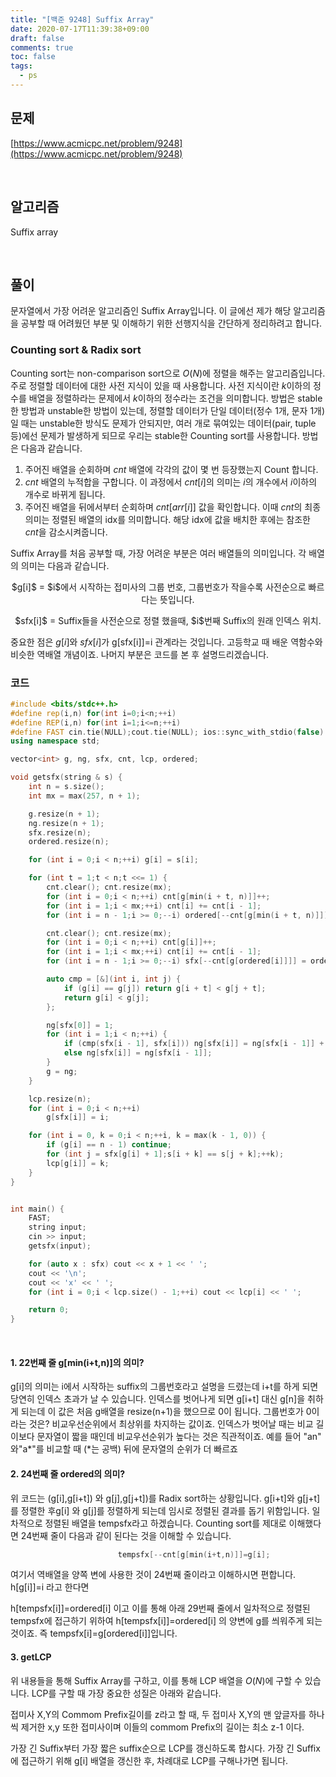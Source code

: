 ```yaml
---
title: "[백준 9248] Suffix Array"
date: 2020-07-17T11:39:38+09:00
draft: false
comments: true
toc: false
tags:
  - ps
---
```


## 문제

[https://www.acmicpc.net/problem/9248](https://www.acmicpc.net/problem/9248)

<br>

## 알고리즘

Suffix array

<br>

## 풀이

문자열에서 가장 어려운 알고리즘인 Suffix Array입니다. 이 글에선 제가 해당 알고리즘을 공부할 때 어려웠던 부분 및 이해하기 위한 선행지식을 간단하게 정리하려고 합니다.

### Counting sort & Radix sort

Counting sort는 non-comparison sort으로 $O(N)$에 정렬을 해주는 알고리즘입니다. 주로 정렬할 데이터에 대한 사전 지식이 있을 때 사용합니다. 사전 지식이란 $k$이하의 정수를 배열을 정렬하라는 문제에서 $k$이하의 정수라는 조건을 의미합니다. 방법은 stable 한 방법과 unstable한 방법이 있는데, 정렬할 데이터가 단일 데이터(정수 1개, 문자 1개) 일 때는 unstable한 방식도 문제가 안되지만, 여러 개로 묶여있는 데이터(pair, tuple 등)에선 문제가 발생하게 되므로 우리는 stable한 Counting sort를 사용합니다. 방법은 다음과 같습니다.

1. 주어진 배열을 순회하며 $cnt$ 배열에 각각의 값이 몇 번 등장했는지 Count 합니다.
2. $cnt$ 배열의 누적합을 구합니다. 이 과정에서 $cnt[i]$의 의미는 $i$의 개수에서 $i$이하의 개수로 바뀌게 됩니다.
3. 주어진 배열을 뒤에서부터 순회하며 $cnt[arr[i]]$ 값을 확인합니다. 이때 $cnt$의 최종 의미는 정렬된 배열의 idx를 의미합니다. 해당 idx에 값을 배치한 후에는 참조한 $cnt$을 감소시켜줍니다.

Suffix Array를 처음 공부할 때, 가장 어려운 부분은 여러 배열들의 의미입니다. 각 배열의 의미는 다음과 같습니다.

<p align=center>
	$g[i]$ = $i$에서 시작하는 접미사의 그룹 번호, 그룹번호가 작을수록 사전순으로 빠르다는 뜻입니다.
</p>
<p align=center>
	$sfx[i]$ = Suffix들을 사전순으로 정렬 했을때, $i$번째 Suffix의 원래 인덱스 위치.
</p>

중요한 점은 $g[i]$와 $sfx[i]$가 g[sfx[i]]=i 관계라는 것입니다. 고등학교 때 배운 역함수와 비슷한 역배열 개념이죠. 나머지 부분은 코드를 본 후 설명드리겠습니다.

### 코드

```c++
#include <bits/stdc++.h>
#define rep(i,n) for(int i=0;i<n;++i)
#define REP(i,n) for(int i=1;i<=n;++i)
#define FAST cin.tie(NULL);cout.tie(NULL); ios::sync_with_stdio(false)
using namespace std;

vector<int> g, ng, sfx, cnt, lcp, ordered;

void getsfx(string & s) {
    int n = s.size();
    int mx = max(257, n + 1);

    g.resize(n + 1);
    ng.resize(n + 1);
    sfx.resize(n);
    ordered.resize(n);

    for (int i = 0;i < n;++i) g[i] = s[i];

    for (int t = 1;t < n;t <<= 1) {
        cnt.clear(); cnt.resize(mx);
        for (int i = 0;i < n;++i) cnt[g[min(i + t, n)]]++;
        for (int i = 1;i < mx;++i) cnt[i] += cnt[i - 1];
        for (int i = n - 1;i >= 0;--i) ordered[--cnt[g[min(i + t, n)]]] = i;

        cnt.clear(); cnt.resize(mx);
        for (int i = 0;i < n;++i) cnt[g[i]]++;
        for (int i = 1;i < mx;++i) cnt[i] += cnt[i - 1];
        for (int i = n - 1;i >= 0;--i) sfx[--cnt[g[ordered[i]]]] = ordered[i];

        auto cmp = [&](int i, int j) {
            if (g[i] == g[j]) return g[i + t] < g[j + t];
            return g[i] < g[j];
        };

        ng[sfx[0]] = 1;
        for (int i = 1;i < n;++i) {
            if (cmp(sfx[i - 1], sfx[i])) ng[sfx[i]] = ng[sfx[i - 1]] + 1;
            else ng[sfx[i]] = ng[sfx[i - 1]];
        }
        g = ng;
    }

    lcp.resize(n);
    for (int i = 0;i < n;++i)
        g[sfx[i]] = i;

    for (int i = 0, k = 0;i < n;++i, k = max(k - 1, 0)) {
        if (g[i] == n - 1) continue;
        for (int j = sfx[g[i] + 1];s[i + k] == s[j + k];++k);
        lcp[g[i]] = k;
    }
}


int main() {
    FAST;
    string input;
    cin >> input;
    getsfx(input);

    for (auto x : sfx) cout << x + 1 << ' ';
    cout << '\n';
    cout << 'x' << ' ';
    for (int i = 0;i < lcp.size() - 1;++i) cout << lcp[i] << ' ';

    return 0;
}
```

<br>

#### 1. 22번째 줄 g[min(i+t,n)]의 의미?

g[i]의 의미는 i에서 시작하는 suffix의 그룹번호라고 설명을 드렸는데 i+t를 하게 되면 당연히 인덱스 초과가 날 수 있습니다. 인덱스를 벗어나게 되면 g[i+t] 대신 g[n]을 취하게 되는데 이 값은 처음 g배열을 resize(n+1)을 했으므로 0이 됩니다. 그룹번호가 0이라는 것은? 비교우선순위에서 최상위를 차지하는 값이죠. 인덱스가 벗어날 때는 비교 길이보다 문자열이 짧을 때인데 비교우선순위가 높다는 것은 직관적이죠. 예를 들어 "an" 와"a*"를 비교할 때 (*는 공백) 뒤에 문자열의 순위가 더 빠르죠

#### 2. 24번째 줄 ordered의 의미?

위 코드는 (g[i],g[i+t]) 와 g[j],g[j+t])를 Radix sort하는 상황입니다. g[i+t]와 g[j+t]를 정렬한 후g[i] 와 g[j]를 정렬하게 되는데 임시로 정렬된 결과를 돕기 위함입니다. 일차적으로 정렬된 배열을 tempsfx라고 하겠습니다. Counting sort를 제대로 이해했다면 24번째 줄이 다음과 같이 된다는 것을 이해할 수 있습니다.

```c++
						tempsfx[--cnt[g[min(i+t,n)]]=g[i];
```

여기서 역배열을 양쪽 변에 사용한 것이 24번째 줄이라고 이해하시면 편합니다. h[g[i]]=i 라고 한다면

h[tempsfx[i]]=ordered[i] 이고 이를 통해 아래 29번째 줄에서 일차적으로 정렬된 tempsfx에 접근하기 위하여 h[tempsfx[i]]=ordered[i] 의 양변에 g를 씌워주게 되는 것이죠. 즉 tempsfx[i]=g[ordered[i]]입니다.

#### 3. getLCP

위 내용들을 통해 Suffix Array를 구하고, 이를 통해 LCP 배열을 $O(N)$에 구할 수 있습니다. LCP를 구할 때 가장 중요한 성질은 아래와 같습니다.

접미사 X,Y의 Commom Prefix길이를 z라고 할 때, 두 접미사 X,Y의 맨 앞글자를 하나씩 제거한 x,y 또한 접미사이며 이들의 commom Prefix의 길이는 최소 z-1 이다.

가장 긴 Suffix부터 가장 짧은 suffix순으로 LCP를 갱신하도록 합시다. 가장 긴 Suffix에 접근하기 위해 g[i] 배열을 갱신한 후, 차례대로 LCP를 구해나가면 됩니다.
